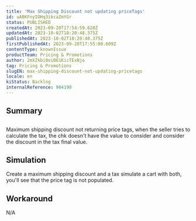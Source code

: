 ```yaml
---
title: 'Max Shipping Discount not updating priceTags'
id: uA0KFnyIOHq3ikcaZmYGr
status: PUBLISHED
createdAt: 2023-09-20T17:54:59.620Z
updatedAt: 2023-10-02T18:20:48.375Z
publishedAt: 2023-10-02T18:20:48.375Z
firstPublishedAt: 2023-09-20T17:55:00.609Z
contentType: knownIssue
productTeam: Pricing & Promotions
author: 2mXZkbi0oi061KicTExNjo
tag: Pricing & Promotions
slugEN: max-shipping-discount-not-updating-pricetags
locale: en
kiStatus: Backlog
internalReference: 904190
---
```


## Summary



##
Maximum shipping discount not returning price tags, when the seller tries to calculate the tax, the chk doesn't have the value to consider and consider the discount in the tax final value.



##

## Simulation


Create a maximum shipping discount and a tax
simulate a cart with both, you'll see that the price tag is not populated.


##

## Workaround


N/A





